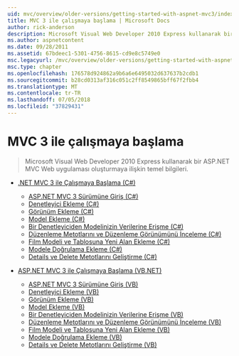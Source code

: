 ```yaml
---
uid: mvc/overview/older-versions/getting-started-with-aspnet-mvc3/index
title: MVC 3 ile çalışmaya başlama | Microsoft Docs
author: rick-anderson
description: Microsoft Visual Web Developer 2010 Express kullanarak bir ASP.NET MVC Web uygulaması oluşturmaya ilişkin temel bilgileri.
ms.author: aspnetcontent
ms.date: 09/28/2011
ms.assetid: 67bdeec1-5301-4756-8615-cd9e8c5749e0
msc.legacyurl: /mvc/overview/older-versions/getting-started-with-aspnet-mvc3
msc.type: chapter
ms.openlocfilehash: 176578d924862a9b6a6e6495032d637637b2cdb1
ms.sourcegitcommit: b28cd0313af316c051c2ff8549865bff67f2fbb4
ms.translationtype: MT
ms.contentlocale: tr-TR
ms.lasthandoff: 07/05/2018
ms.locfileid: "37829431"
---
```

<a name="getting-started-with-aspnet-mvc3"></a>MVC 3 ile çalışmaya başlama
====================
> Microsoft Visual Web Developer 2010 Express kullanarak bir ASP.NET MVC Web uygulaması oluşturmaya ilişkin temel bilgileri.


- [.NET MVC 3 ile Çalışmaya Başlama (C#)](cs/index.md)

    - [ASP.NET MVC 3 Sürümüne Giriş (C#)](cs/intro-to-aspnet-mvc-3.md)
    - [Denetleyici Ekleme (C#)](cs/adding-a-controller.md)
    - [Görünüm Ekleme (C#)](cs/adding-a-view.md)
    - [Model Ekleme (C#)](cs/adding-a-model.md)
    - [Bir Denetleyiciden Modelinizin Verilerine Erişme (C#)](cs/accessing-your-models-data-from-a-controller.md)
    - [Düzenleme Metotlarını ve Düzenleme Görünümünü İnceleme (C#)](cs/examining-the-edit-methods-and-edit-view.md)
    - [Film Modeli ve Tablosuna Yeni Alan Ekleme (C#)](cs/adding-a-new-field.md)
    - [Modele Doğrulama Ekleme (C#)](cs/adding-validation-to-the-model.md)
    - [Details ve Delete Metotlarını Geliştirme (C#)](cs/improving-the-details-and-delete-methods.md)
- [ASP.NET MVC 3 ile Çalışmaya Başlama (VB.NET)](vb/index.md)

    - [ASP.NET MVC 3 Sürümüne Giriş (VB)](vb/intro-to-aspnet-mvc-3.md)
    - [Denetleyici Ekleme (VB)](vb/adding-a-controller.md)
    - [Görünüm Ekleme (VB)](vb/adding-a-view.md)
    - [Model Ekleme (VB)](vb/adding-a-model.md)
    - [Bir Denetleyiciden Modelinizin Verilerine Erişme (VB)](vb/accessing-your-models-data-from-a-controller.md)
    - [Düzenleme Metotlarını ve Düzenleme Görünümünü İnceleme (VB)](vb/examining-the-edit-methods-and-edit-view.md)
    - [Film Modeli ve Tablosuna Yeni Alan Ekleme (VB)](vb/adding-a-new-field.md)
    - [Modele Doğrulama Ekleme (VB)](vb/adding-validation-to-the-model.md)
    - [Details ve Delete Metotlarını Geliştirme (VB)](vb/improving-the-details-and-delete-methods.md)
